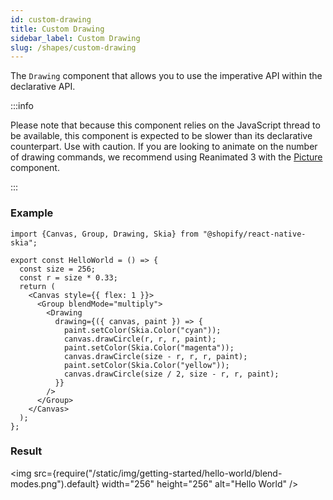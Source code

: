 ```yaml
---
id: custom-drawing
title: Custom Drawing
sidebar_label: Custom Drawing
slug: /shapes/custom-drawing
---
```


The `Drawing` component that allows you to use the imperative API within the declarative API.

:::info

Please note that because this component relies on the JavaScript thread to be available, this component is expected to be slower than its declarative counterpart. Use with caution. If you are looking to animate on the number of drawing commands, we recommend using Reanimated 3 with the [Picture](/docs/shapes/pictures/) component.

:::

### Example

```tsx twoslash
import {Canvas, Group, Drawing, Skia} from "@shopify/react-native-skia";

export const HelloWorld = () => {
  const size = 256;
  const r = size * 0.33;
  return (
    <Canvas style={{ flex: 1 }}>
      <Group blendMode="multiply">
        <Drawing
          drawing={({ canvas, paint }) => {
            paint.setColor(Skia.Color("cyan"));
            canvas.drawCircle(r, r, r, paint);
            paint.setColor(Skia.Color("magenta"));
            canvas.drawCircle(size - r, r, r, paint);
            paint.setColor(Skia.Color("yellow"));
            canvas.drawCircle(size / 2, size - r, r, paint);
          }}
        />
      </Group>
    </Canvas>
  );
};
```

### Result

<img src={require("/static/img/getting-started/hello-world/blend-modes.png").default} width="256" height="256" alt="Hello World" />
